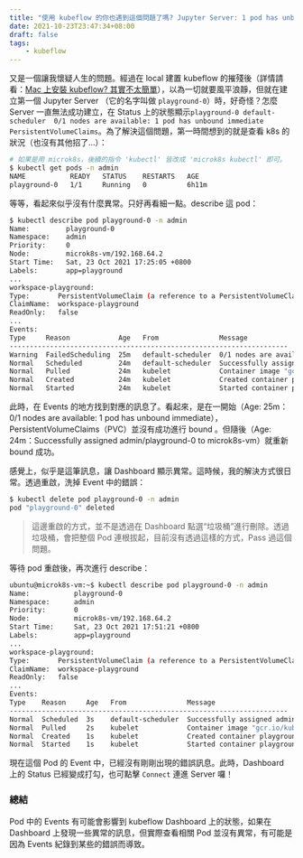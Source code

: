 ```yaml
---
title: "使用 kubeflow 的你也遇到這個問題了嗎? Jupyter Server: 1 pod has unbound immediate PersistentVolumeClaims?!"
date: 2021-10-23T23:47:34+08:00
draft: false
tags:
    - kubeflow
---
```


又是一個讓我懷疑人生的問題。經過在 local 建置 kubeflow 的摧殘後（詳情請看：[Mac 上安裝 kubeflow? 其實不太簡單](https://yanhaochen.github.io/posts/build-kubeflow-on-mac/)），以為一切就要風平浪靜，但就在建立第一個 Jupyter Server （它的名字叫做 `playground-0`）時，好奇怪？怎麼 Server 一直無法成功建立，在 Status 上的狀態顯示`playground-0 default-scheduler  0/1 nodes are available: 1 pod has unbound immediate PersistentVolumeClaims`。為了解決這個問題，第一時間想到的就是查看 k8s 的狀況（也沒有其他招了...）：

```bash
# 如果是用 microk8s，後續的指令 'kubectl' 皆改成 'microk8s kubectl' 即可。
$ kubectl get pods -n admin
NAME           READY   STATUS    RESTARTS   AGE
playground-0   1/1     Running   0          6h11m
```

等等，看起來似乎沒有什麼異常。只好再看細一點。describe 這 pod：

```bash
$ kubectl describe pod playground-0 -n admin
Name:         playground-0
Namespace:    admin
Priority:     0
Node:         microk8s-vm/192.168.64.2
Start Time:   Sat, 23 Oct 2021 17:25:05 +0800
Labels:       app=playground
...
workspace-playground:
Type:       PersistentVolumeClaim (a reference to a PersistentVolumeClaim in the same namespace)
ClaimName:  workspace-playground
ReadOnly:   false
...
Events:
Type     Reason            Age   From               Message
---------------------------------------------------------------------
Warning  FailedScheduling  25m   default-scheduler  0/1 nodes are available: 1 pod has unbound immediate PersistentVolumeClaims.
Normal   Scheduled         24m   default-scheduler  Successfully assigned admin/playground-0 to microk8s-vm
Normal   Pulled            24m   kubelet            Container image "gcr.io/kubeflow-images-public/tensorflow-1.15.2-notebook-cpu:1.0.0" already present on machine
Normal   Created           24m   kubelet            Created container playground
Normal   Started           24m   kubelet            Started container playground
```

此時，在 Events 的地方找到對應的訊息了。看起來，是在一開始（Age: 25m：0/1 nodes are available: 1 pod has unbound immediate），PersistentVolumeClaims（PVC）並沒有成功進行 bound 。但隨後（Age: 24m：Successfully assigned admin/playground-0 to microk8s-vm）就重新 bound 成功。

感覺上，似乎是這筆訊息，讓 Dashboard 顯示異常。這時候，我的解決方式很日常。透過重啟，洗掉 Event 中的錯誤：

```bash
$ kubectl delete pod playground-0 -n admin
pod "playground-0" deleted
```

> 這邊重啟的方式，並不是透過在 Dashboard 點選“垃圾桶”進行刪除。透過垃圾桶，會把整個 Pod 連根拔起，目前沒有透過這樣的方式，Pass 過這個問題。

等待 pod 重啟後，再次進行 describe：

```bash
ubuntu@microk8s-vm:~$ kubectl describe pod playground-0 -n admin
Name:           playground-0
Namespace:      admin
Priority:       0
Node:           microk8s-vm/192.168.64.2
Start Time:     Sat, 23 Oct 2021 17:51:21 +0800
Labels:         app=playground
...
workspace-playground:
Type:       PersistentVolumeClaim (a reference to a PersistentVolumeClaim in the same namespace)
ClaimName:  workspace-playground
ReadOnly:   false
...
Events:
Type    Reason     Age   From               Message
---------------------------------------------------------------------
Normal  Scheduled  3s    default-scheduler  Successfully assigned admin/playground-0 to microk8s-vm
Normal  Pulled     2s    kubelet            Container image "gcr.io/kubeflow-images-public/tensorflow-1.15.2-notebook-cpu:1.0.0" already present on machine
Normal  Created    1s    kubelet            Created container playground
Normal  Started    1s    kubelet            Started container playground
```

 現在這個 Pod 的 Event 中，已經沒有剛剛出現的錯誤訊息。此時，Dashboard 上的 Status 已經變成打勾，也可點擊 `Connect` 連進 Server 囉！

### 總結

Pod 中的 Events 有可能會影響到 kubeflow Dashboard 上的狀態，如果在 Dashboard 上發現一些異常的訊息，但實際查看相關 Pod 並沒有異常，有可能是因為 Events 紀錄到某些的錯誤而導致。
